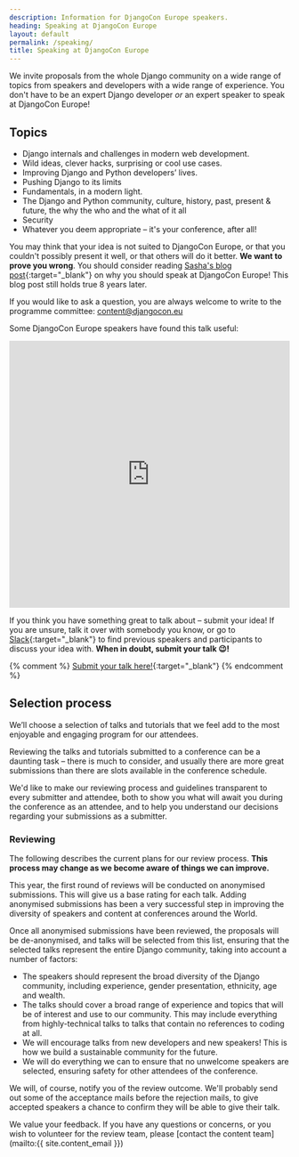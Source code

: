 ```yaml
---
description: Information for DjangoCon Europe speakers.
heading: Speaking at DjangoCon Europe
layout: default
permalink: /speaking/
title: Speaking at DjangoCon Europe
---
```


We invite proposals from the whole Django community on a wide range of topics from speakers and developers with a wide range of experience.
You don't have to be an expert Django developer _or_ an expert speaker to speak at DjangoCon Europe!

## Topics

* Django internals and challenges in modern web development.
* Wild ideas, clever hacks, surprising or cool use cases.
* Improving Django and Python developers’ lives.
* Pushing Django to its limits
* Fundamentals, in a modern light.
* The Django and Python community, culture, history, past, present & future, the why the who and the what of it all
* Security
* Whatever you deem appropriate – it's your conference, after all!

You may think that your idea is not suited to DjangoCon Europe, or that you couldn't possibly present it well, or that others will do it better. **We want to prove you wrong**. You should consider reading [Sasha's blog post](https://web.archive.org/web/20190625135013/https://www.mxsasha.eu/blog/2015/03/11/why-you-should-speak/){:target="_blank"} on why you should speak at DjangoCon Europe! This blog post still holds true 8 years later.

If you would like to ask a question, you are always welcome to write to the programme committee: [content@djangocon.eu](mailto:content@djangocon.eu)

Some DjangoCon Europe speakers have found this talk useful:

<iframe width="100%" height="480" src="https://www.youtube.com/embed/4rsL974kwsE" frameborder="0" allow="accelerometer; autoplay; clipboard-write; encrypted-media; gyroscope; picture-in-picture" allowfullscreen></iframe>

If you think you have something great to talk about – submit your idea!
If you are unsure,
talk it over with somebody you know,
or go to [Slack](https://join.slack.com/t/djangoconeurope/shared_invite/zt-1gjg5lqkz-qVQkNnhjztXVme7TQ7ziQA){:target="_blank"} to find previous speakers and participants to discuss your idea with.
**When in doubt, submit your talk 😉!**

{% comment %}
[Submit your talk here!](https://pretalx.evolutio.pt/djangocon-europe-2022/cfp){:target="_blank"}
{% endcomment %}

## Selection process

We’ll choose a selection of talks and tutorials that we feel add to the most enjoyable and engaging program for our attendees.

Reviewing the talks and tutorials submitted to a conference can be a daunting task – there is much to consider, and usually there are more great submissions than there are slots available in the conference schedule.

We'd like to make our reviewing process and guidelines transparent to every submitter and attendee, both to show you what will await you during the conference as an attendee, and to help you understand our decisions regarding your submissions as a submitter.

### Reviewing

The following describes the current plans for our review process.
**This process may change as we become aware of things we can improve.**

This year, the first round of reviews will be conducted on anonymised submissions.
This will give us a base rating for each talk.
Adding anonymised submissions has been a very successful step in improving the diversity of speakers and content at conferences around the World.

Once all anonymised submissions have been reviewed,
the proposals will be de-anonymised,
and talks will be selected from this list,
ensuring that the selected talks represent the entire Django community,
taking into account a number of factors:

* The speakers should represent the broad diversity of the Django community,
  including experience, gender presentation, ethnicity, age and wealth.
* The talks should cover a broad range of experience and topics that will be of
  interest and use to our community.
  This may include everything from highly-technical talks to talks that contain no references to coding at all.
* We will  encourage talks from new developers and new speakers! 
  This is how we build a sustainable community for the future.
* We will do everything we can to ensure that no unwelcome speakers are selected,
  ensuring safety for other attendees of the conference.

We will, of course, notify you of the review outcome.
We'll probably send out some of the acceptance mails before the rejection mails, to give accepted speakers a chance to confirm they will be able to give their talk.

We value your feedback. If you have any questions or concerns,
or you wish to volunteer for the review team,
please [contact the content team](mailto:{{ site.content_email }})